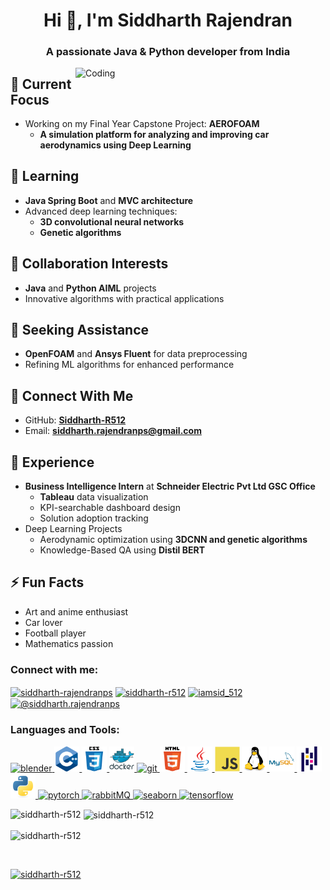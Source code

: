 <h1 align="center">Hi 👋, I'm Siddharth Rajendran</h1>
<h3 align="center">A passionate Java & Python developer from India</h3>
<img align="right" alt="Coding" width="400" src="https://media.tenor.com/whgQwNlVvNkAAAAj/xero-code.gif">


## 🚀 Current Focus
- Working on my Final Year Capstone Project: **AEROFOAM**
  - **A simulation platform for analyzing and improving car aerodynamics using Deep Learning**

## 🌱 Learning
- **Java Spring Boot** and **MVC architecture**
- Advanced deep learning techniques:
  - **3D convolutional neural networks**
  - **Genetic algorithms**

## 👯 Collaboration Interests
- **Java** and **Python AIML** projects
- Innovative algorithms with practical applications

## 🤝 Seeking Assistance
- **OpenFOAM** and **Ansys Fluent** for data preprocessing
- Refining ML algorithms for enhanced performance

## 🔗 Connect With Me
- GitHub: [**Siddharth-R512**](https://github.com/Siddharth-R512)
- Email: **siddharth.rajendranps@gmail.com**

## 💼 Experience
- **Business Intelligence Intern** at **Schneider Electric Pvt Ltd GSC Office**
  - **Tableau** data visualization
  - KPI-searchable dashboard design
  - Solution adoption tracking
- Deep Learning Projects
  - Aerodynamic optimization using **3DCNN and genetic algorithms**
  - Knowledge-Based QA using **Distil BERT**

## ⚡ Fun Facts
- Art and anime enthusiast
- Car lover
- Football player
- Mathematics passion

<h3 align="left">Connect with me:</h3>
<p align="left">
<a href="https://linkedin.com/in/siddharth-rajendranps" target="blank"><img align="center" src="https://raw.githubusercontent.com/rahuldkjain/github-profile-readme-generator/master/src/images/icons/Social/linked-in-alt.svg" alt="siddharth-rajendranps" height="30" width="40" /></a>
<a href="https://kaggle.com/siddharth-r512" target="blank"><img align="center" src="https://raw.githubusercontent.com/rahuldkjain/github-profile-readme-generator/master/src/images/icons/Social/kaggle.svg" alt="siddharth-r512" height="30" width="40" /></a>
<a href="https://instagram.com/iamsid_512" target="blank"><img align="center" src="https://raw.githubusercontent.com/rahuldkjain/github-profile-readme-generator/master/src/images/icons/Social/instagram.svg" alt="iamsid_512" height="30" width="40" /></a>
<a href="https://medium.com/@siddharth.rajendranps" target="blank"><img align="center" src="https://raw.githubusercontent.com/rahuldkjain/github-profile-readme-generator/master/src/images/icons/Social/medium.svg" alt="@siddharth.rajendranps" height="30" width="40" /></a>
</p>

<h3 align="left">Languages and Tools:</h3>
<p align="left"> <a href="https://www.blender.org/" target="_blank" rel="noreferrer"> <img src="https://download.blender.org/branding/community/blender_community_badge_white.svg" alt="blender" width="40" height="40"/> </a> <a href="https://www.w3schools.com/cpp/" target="_blank" rel="noreferrer"> <img src="https://raw.githubusercontent.com/devicons/devicon/master/icons/cplusplus/cplusplus-original.svg" alt="cplusplus" width="40" height="40"/> </a> <a href="https://www.w3schools.com/css/" target="_blank" rel="noreferrer"> <img src="https://raw.githubusercontent.com/devicons/devicon/master/icons/css3/css3-original-wordmark.svg" alt="css3" width="40" height="40"/> </a> <a href="https://www.docker.com/" target="_blank" rel="noreferrer"> <img src="https://raw.githubusercontent.com/devicons/devicon/master/icons/docker/docker-original-wordmark.svg" alt="docker" width="40" height="40"/> </a> <a href="https://git-scm.com/" target="_blank" rel="noreferrer"> <img src="https://www.vectorlogo.zone/logos/git-scm/git-scm-icon.svg" alt="git" width="40" height="40"/> </a> <a href="https://www.w3.org/html/" target="_blank" rel="noreferrer"> <img src="https://raw.githubusercontent.com/devicons/devicon/master/icons/html5/html5-original-wordmark.svg" alt="html5" width="40" height="40"/> </a> <a href="https://www.java.com" target="_blank" rel="noreferrer"> <img src="https://raw.githubusercontent.com/devicons/devicon/master/icons/java/java-original.svg" alt="java" width="40" height="40"/> </a> <a href="https://developer.mozilla.org/en-US/docs/Web/JavaScript" target="_blank" rel="noreferrer"> <img src="https://raw.githubusercontent.com/devicons/devicon/master/icons/javascript/javascript-original.svg" alt="javascript" width="40" height="40"/> </a> <a href="https://www.linux.org/" target="_blank" rel="noreferrer"> <img src="https://raw.githubusercontent.com/devicons/devicon/master/icons/linux/linux-original.svg" alt="linux" width="40" height="40"/> </a> <a href="https://www.mysql.com/" target="_blank" rel="noreferrer"> <img src="https://raw.githubusercontent.com/devicons/devicon/master/icons/mysql/mysql-original-wordmark.svg" alt="mysql" width="40" height="40"/> </a> <a href="https://pandas.pydata.org/" target="_blank" rel="noreferrer"> <img src="https://raw.githubusercontent.com/devicons/devicon/2ae2a900d2f041da66e950e4d48052658d850630/icons/pandas/pandas-original.svg" alt="pandas" width="40" height="40"/> </a> <a href="https://www.python.org" target="_blank" rel="noreferrer"> <img src="https://raw.githubusercontent.com/devicons/devicon/master/icons/python/python-original.svg" alt="python" width="40" height="40"/> </a> <a href="https://pytorch.org/" target="_blank" rel="noreferrer"> <img src="https://www.vectorlogo.zone/logos/pytorch/pytorch-icon.svg" alt="pytorch" width="40" height="40"/> </a> <a href="https://www.rabbitmq.com" target="_blank" rel="noreferrer"> <img src="https://www.vectorlogo.zone/logos/rabbitmq/rabbitmq-icon.svg" alt="rabbitMQ" width="40" height="40"/> </a> <a href="https://seaborn.pydata.org/" target="_blank" rel="noreferrer"> <img src="https://seaborn.pydata.org/_images/logo-mark-lightbg.svg" alt="seaborn" width="40" height="40"/> </a> <a href="https://www.tensorflow.org" target="_blank" rel="noreferrer"> <img src="https://www.vectorlogo.zone/logos/tensorflow/tensorflow-icon.svg" alt="tensorflow" width="40" height="40"/> </a> </p>

<p><img align="left" src="https://github-readme-stats.vercel.app/api/top-langs?username=siddharth-r512&show_icons=true&locale=en&layout=compact" alt="siddharth-r512" /></p>

<p>&nbsp;<img align="center" src="https://github-readme-stats.vercel.app/api?username=siddharth-r512&show_icons=true&locale=en" alt="siddharth-r512" /></p>

<p><img align="center" src="https://github-readme-streak-stats.herokuapp.com/?user=siddharth-r512&" alt="siddharth-r512" /></p>
<br>
<p align="left"> <a href="https://github.com/ryo-ma/github-profile-trophy"><img src="https://github-profile-trophy.vercel.app/?username=siddharth-r512" alt="siddharth-r512" /></a> </p>
